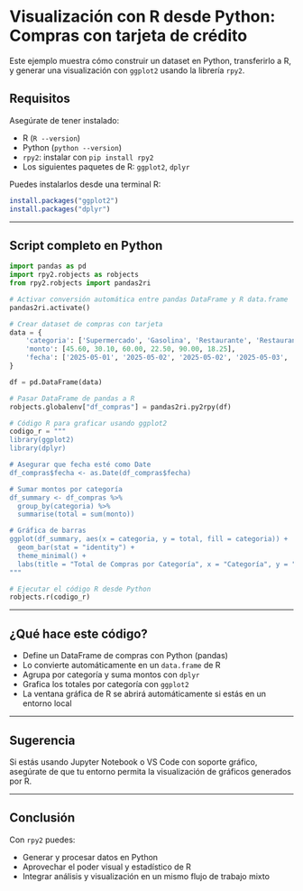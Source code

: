 # Visualización con R desde Python: Compras con tarjeta de crédito

Este ejemplo muestra cómo construir un dataset en Python, transferirlo a R, y generar una visualización con `ggplot2` usando la librería `rpy2`.

## Requisitos

Asegúrate de tener instalado:

- R (`R --version`)
- Python (`python --version`)
- `rpy2`: instalar con `pip install rpy2`
- Los siguientes paquetes de R: `ggplot2`, `dplyr`

Puedes instalarlos desde una terminal R:

```r
install.packages("ggplot2")
install.packages("dplyr")
```

---

## Script completo en Python

```python
import pandas as pd
import rpy2.robjects as robjects
from rpy2.robjects import pandas2ri

# Activar conversión automática entre pandas DataFrame y R data.frame
pandas2ri.activate()

# Crear dataset de compras con tarjeta
data = {
    'categoria': ['Supermercado', 'Gasolina', 'Restaurante', 'Restaurante', 'Supermercado', 'Farmacia'],
    'monto': [45.60, 30.10, 60.00, 22.50, 90.00, 18.25],
    'fecha': ['2025-05-01', '2025-05-02', '2025-05-02', '2025-05-03', '2025-05-03', '2025-05-04']
}

df = pd.DataFrame(data)

# Pasar DataFrame de pandas a R
robjects.globalenv["df_compras"] = pandas2ri.py2rpy(df)

# Código R para graficar usando ggplot2
codigo_r = """
library(ggplot2)
library(dplyr)

# Asegurar que fecha esté como Date
df_compras$fecha <- as.Date(df_compras$fecha)

# Sumar montos por categoría
df_summary <- df_compras %>%
  group_by(categoria) %>%
  summarise(total = sum(monto))

# Gráfica de barras
ggplot(df_summary, aes(x = categoria, y = total, fill = categoria)) +
  geom_bar(stat = "identity") +
  theme_minimal() +
  labs(title = "Total de Compras por Categoría", x = "Categoría", y = "Monto Total ($)")
"""

# Ejecutar el código R desde Python
robjects.r(codigo_r)
```

---

## ¿Qué hace este código?

- Define un DataFrame de compras con Python (pandas)
- Lo convierte automáticamente en un `data.frame` de R
- Agrupa por categoría y suma montos con `dplyr`
- Grafica los totales por categoría con `ggplot2`
- La ventana gráfica de R se abrirá automáticamente si estás en un entorno local

---

## Sugerencia

Si estás usando Jupyter Notebook o VS Code con soporte gráfico, asegúrate de que tu entorno permita la visualización de gráficos generados por R.

---

## Conclusión

Con `rpy2` puedes:
- Generar y procesar datos en Python
- Aprovechar el poder visual y estadístico de R
- Integrar análisis y visualización en un mismo flujo de trabajo mixto
